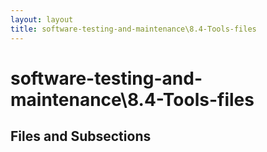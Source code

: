 ```yaml
---
layout: layout
title: software-testing-and-maintenance\8.4-Tools-files
---
```


# software-testing-and-maintenance\8.4-Tools-files

## Files and Subsections

